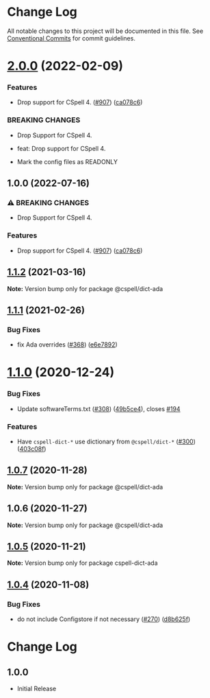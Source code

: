 # Change Log

All notable changes to this project will be documented in this file.
See [Conventional Commits](https://conventionalcommits.org) for commit guidelines.

# [2.0.0](https://github.com/streetsidesoftware/cspell-dicts/compare/@cspell/dict-ada@1.1.2...@cspell/dict-ada@2.0.0) (2022-02-09)


### Features

* Drop support for CSpell 4. ([#907](https://github.com/streetsidesoftware/cspell-dicts/issues/907)) ([ca078c6](https://github.com/streetsidesoftware/cspell-dicts/commit/ca078c6a2e188cc3cf6276db1ba7e007f0f06f27))


### BREAKING CHANGES

* Drop Support for CSpell 4.

* feat: Drop support for CSpell 4.
* Mark the config files as READONLY





## 1.0.0 (2022-07-16)


### ⚠ BREAKING CHANGES

* Drop Support for CSpell 4.

### Features

* Drop support for CSpell 4. ([#907](https://github.com/streetsidesoftware/cspell-dicts/issues/907)) ([ca078c6](https://github.com/streetsidesoftware/cspell-dicts/commit/ca078c6a2e188cc3cf6276db1ba7e007f0f06f27))

## [1.1.2](https://github.com/streetsidesoftware/cspell-dicts/compare/@cspell/dict-ada@1.1.1...@cspell/dict-ada@1.1.2) (2021-03-16)

**Note:** Version bump only for package @cspell/dict-ada





## [1.1.1](https://github.com/streetsidesoftware/cspell-dicts/compare/@cspell/dict-ada@1.1.0...@cspell/dict-ada@1.1.1) (2021-02-26)


### Bug Fixes

* fix Ada overrides ([#368](https://github.com/streetsidesoftware/cspell-dicts/issues/368)) ([e6e7892](https://github.com/streetsidesoftware/cspell-dicts/commit/e6e789255f52720d03046c6b876b3c8e78df4519))





# [1.1.0](https://github.com/streetsidesoftware/cspell-dicts/compare/@cspell/dict-ada@1.0.7...@cspell/dict-ada@1.1.0) (2020-12-24)


### Bug Fixes

* Update softwareTerms.txt ([#308](https://github.com/streetsidesoftware/cspell-dicts/issues/308)) ([49b5ce4](https://github.com/streetsidesoftware/cspell-dicts/commit/49b5ce4a2436f3c99969d6425128d55f84c8a7fc)), closes [#194](https://github.com/streetsidesoftware/cspell-dicts/issues/194)


### Features

* Have `cspell-dict-*` use dictionary from `@cspell/dict-*` ([#300](https://github.com/streetsidesoftware/cspell-dicts/issues/300)) ([403c08f](https://github.com/streetsidesoftware/cspell-dicts/commit/403c08fbd1d11a083f586e591b87ef9a47f71944))





## [1.0.7](https://github.com/streetsidesoftware/cspell-dicts/compare/@cspell/dict-ada@1.0.6...@cspell/dict-ada@1.0.7) (2020-11-28)

**Note:** Version bump only for package @cspell/dict-ada





## 1.0.6 (2020-11-27)

**Note:** Version bump only for package @cspell/dict-ada





## [1.0.5](https://github.com/streetsidesoftware/cspell-dicts/compare/cspell-dict-ada@1.0.4...cspell-dict-ada@1.0.5) (2020-11-21)

**Note:** Version bump only for package cspell-dict-ada

## [1.0.4](https://github.com/streetsidesoftware/cspell-dicts/compare/cspell-dict-ada@1.0.3...cspell-dict-ada@1.0.4) (2020-11-08)

### Bug Fixes

- do not include Configstore if not necessary ([#270](https://github.com/streetsidesoftware/cspell-dicts/issues/270)) ([d8b625f](https://github.com/streetsidesoftware/cspell-dicts/commit/d8b625f2f42d5cc6c4a9390216ac1e5037886e44))

# Change Log

## 1.0.0

- Initial Release
